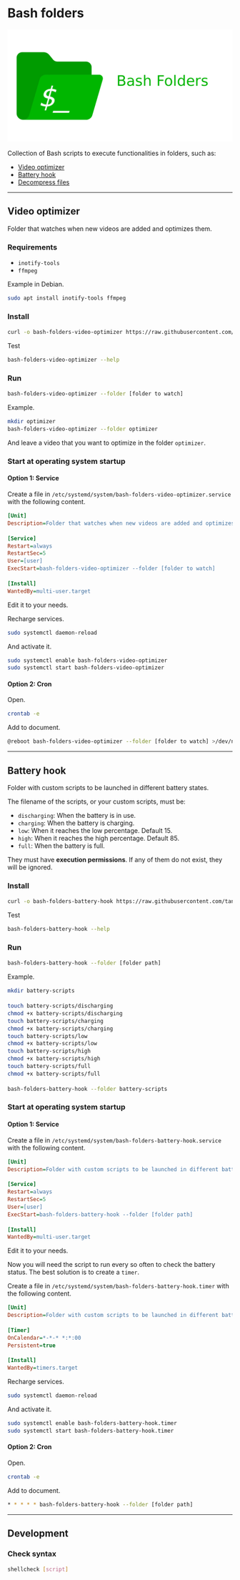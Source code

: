 # Bash folders

![Bash folder brand](assets/social.webp)

Collection of Bash scripts to execute functionalities in folders, such as:

- [Video optimizer](#video-optimizer)
- [Battery hook](#battery-hook)
- [Decompress files](#decompress-files)

---

## Video optimizer

Folder that watches when new videos are added and optimizes them.

### Requirements

- `inotify-tools`
- `ffmpeg`

Example in Debian.

``` sh
sudo apt install inotify-tools ffmpeg
```

### Install


``` sh
curl -o bash-folders-video-optimizer https://raw.githubusercontent.com/tanrax/bash-folders/main/bash-folders-video-optimizer.sh && chmod +x bash-folders-video-optimizer && sudo mv bash-folders-video-optimizer /usr/local/bin && echo "🎉 Successfully installed! 🎉"
```

Test

``` sh
bash-folders-video-optimizer --help
```

### Run

``` sh
bash-folders-video-optimizer --folder [folder to watch]
```

Example.

``` sh
mkdir optimizer
bash-folders-video-optimizer --folder optimizer
```

And leave a video that you want to optimize in the folder `optimizer`.

### Start at operating system startup

#### Option 1: Service

Create a file in `/etc/systemd/system/bash-folders-video-optimizer.service` with the following content.


```ini
[Unit]
Description=Folder that watches when new videos are added and optimizes them.

[Service]
Restart=always
RestartSec=5
User=[user]
ExecStart=bash-folders-video-optimizer --folder [folder to watch]

[Install]
WantedBy=multi-user.target
```

Edit it to your needs.

Recharge services.

``` sh
sudo systemctl daemon-reload
```

And activate it.

``` sh
sudo systemctl enable bash-folders-video-optimizer
sudo systemctl start bash-folders-video-optimizer
```

#### Option 2: Cron

Open.

``` sh
crontab -e
```

Add to document.

``` sh
@reboot bash-folders-video-optimizer --folder [folder to watch] >/dev/null 2>&1 &
```

---

## Battery hook

Folder with custom scripts to be launched in different battery states.

The filename of the scripts, or your custom scripts,  must be:

- `discharging`: When the battery is in use.
- `charging`: When the battery is charging.
- `low`: When it reaches the low percentage. Default 15.
- `high`: When it reaches the high percentage. Default 85.
- `full`: When the battery is full.

They must have **execution permissions**. If any of them do not exist, they will be ignored.

### Install


``` sh
curl -o bash-folders-battery-hook https://raw.githubusercontent.com/tanrax/bash-folders/main/bash-folders-battery-hook.sh && chmod +x bash-folders-battery-hook && sudo mv bash-folders-battery-hook /usr/local/bin && echo "🎉 Successfully installed! 🎉"
```

Test

``` sh
bash-folders-battery-hook --help
```

### Run

``` sh
bash-folders-battery-hook --folder [folder path]
```

Example.

``` sh
mkdir battery-scripts

touch battery-scripts/discharging
chmod +x battery-scripts/discharging
touch battery-scripts/charging
chmod +x battery-scripts/charging
touch battery-scripts/low
chmod +x battery-scripts/low
touch battery-scripts/high
chmod +x battery-scripts/high
touch battery-scripts/full
chmod +x battery-scripts/full

bash-folders-battery-hook --folder battery-scripts
```

### Start at operating system startup

#### Option 1: Service

Create a file in `/etc/systemd/system/bash-folders-battery-hook.service` with the following content.


```ini
[Unit]
Description=Folder with custom scripts to be launched in different battery states.

[Service]
Restart=always
RestartSec=5
User=[user]
ExecStart=bash-folders-battery-hook --folder [folder path]

[Install]
WantedBy=multi-user.target
```

Edit it to your needs.

Now you will need the script to run every so often to check the battery status. The best solution is to create a `timer`.

Create a file in `/etc/systemd/system/bash-folders-battery-hook.timer` with the following content.

```ini
[Unit]
Description=Folder with custom scripts to be launched in different battery states every minute.

[Timer]
OnCalendar=*-*-* *:*:00
Persistent=true

[Install]
WantedBy=timers.target
```

Recharge services.

``` sh
sudo systemctl daemon-reload
```

And activate it.

``` sh
sudo systemctl enable bash-folders-battery-hook.timer
sudo systemctl start bash-folders-battery-hook.timer
```

#### Option 2: Cron

Open.

``` sh
crontab -e
```

Add to document.

``` sh
* * * * * bash-folders-battery-hook --folder [folder path]
```

---

## Development

### Check syntax

```sh
shellcheck [script]
```
